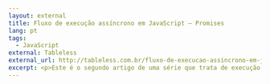```yaml
---
layout: external
title: Fluxo de execução assíncrono em JavaScript – Promises
lang: pt
tags:
  - JavaScript
external: Tableless
external_url: http://tableless.com.br/fluxo-de-execucao-assincrono-em-javascript-promises/
excerpt: <p>Este é o segundo artigo de uma série que trata de execução assíncrona no JavaScript. Neste vamos ver algumas limitações das callbacks e como as promises podem ser um recurso poderoso de programação.</p>
---
```

